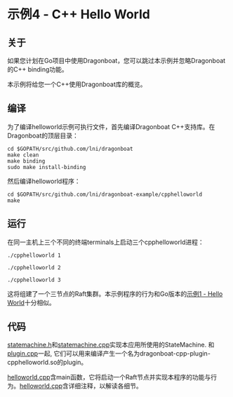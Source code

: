 # 示例4 - C++ Hello World #

## 关于 ##
如果您计划在Go项目中使用Dragonboat，您可以跳过本示例并忽略Dragonboat的C++ binding功能。

本示例将给您一个C++使用Dragonboat库的概览。

## 编译 ##
为了编译helloworld示例可执行文件，首先编译Dragonboat C++支持库。在Dragonboat的顶层目录：
```
cd $GOPATH/src/github.com/lni/dragonboat
make clean
make binding
sudo make install-binding
```
然后编译helloworld程序：
```
cd $GOPATH/src/github.com/lni/dragonboat-example/cpphelloworld
make
```

## 运行 ##
在同一主机上三个不同的终端terminals上启动三个cpphelloworld进程：

```
./cpphelloworld 1
```
```
./cpphelloworld 2
```
```
./cpphelloworld 3
```
这将组建了一个三节点的Raft集群。本示例程序的行为和Go版本的[示例1 - Hello World](../helloworld/README.CHS.md)十分相似。

## 代码 ##
[statemachine.h](statemachine.h)和[statemachine.cpp](statemachine.cpp)实现本应用所使用的StateMachine. 和[plugin.cpp](plugin.cpp)一起, 它们可以用来编译产生一个名为dragonboat-cpp-plugin-cpphelloworld.so的plugin。

[helloworld.cpp](helloworld.cpp)含main函数，它将启动一个Raft节点并实现本程序的功能与行为。[helloworld.cpp](helloworld.cpp)含详细注释，以解读各细节。
